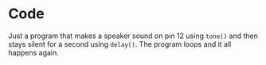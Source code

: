 # Code 
Just a program that makes a speaker sound on pin 12 using `tone()` and then stays silent for a second using `delay()`. 
The program loops and it all happens again. 